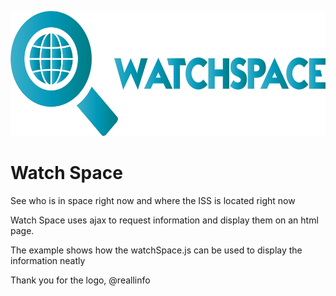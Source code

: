 <p align="center"><img src="logo/horizontal.png" alt="watch-space" height="200px"></p>

# Watch Space
See who is in space right now and where the ISS is located right now

Watch Space uses ajax to request information and display them on an html page.

The example shows how the watchSpace.js can be used to display the information neatly

Thank you for the logo, @reallinfo
